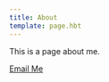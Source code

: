 ```yaml
---
title: About
template: page.hbt
---
```


This is a page about me.

[Email Me](mailto:rebolyte@gmail.com)